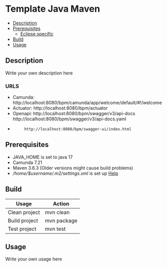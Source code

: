# Template Java Maven

- [Description](#description)
- [Prerequisites](#prerequisites)
    - [Eclipse specific](#eclipse-specific)
- [Build](#build)
- [Usage](#usage)

## Description

Write your own description here

### URLS

- Camunda: http://localhost:8080/bpm/camunda/app/welcome/default/#!/welcome
- Actuator: http://localhost:8080/bpm/actuator
- Openapi: http://localhost:8080/bpm/swagger/v3/api-docs
           http://localhost:8080/bpm/swagger/v3/api-docs.yaml
-          http://localhost:8080/bpm/swagger-ui/index.html


## Prerequisites

- JAVA_HOME is set to java 17
- Camunda 7.21
- Maven 3.6.3 (Older versions might cause build problems)
- *_/home/$username/.m2/settings.xml_* is set
  up [Help](https://swp-confluence.atlassian.net/wiki/spaces/SWPIT/pages/411173348/How+to+Install+and+setup+maven#Setting-up-the-maven-settings)


## Build

| Usage         | Action                   |
|---------------|--------------------------|
| Clean project | mvn clean                |
| Build project | mvn package              |
| Test project  | mvn test                 |

## Usage

Write your own usage here